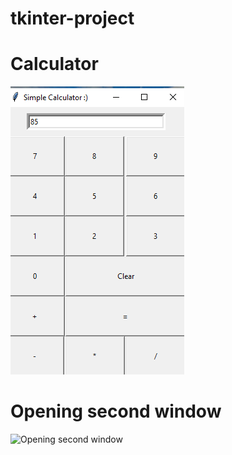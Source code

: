 # tkinter-project

# Calculator
![Calculator](https://github.com/bhanubenak/tkinter-project/blob/main/images/Calculator.png)

# Opening second window
![Opening second window]()
